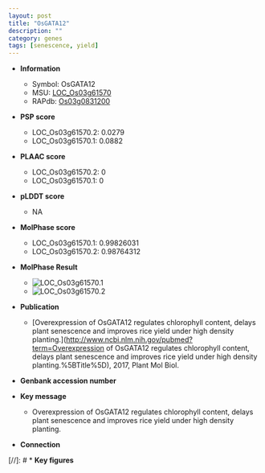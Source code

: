 ```yaml
---
layout: post
title: "OsGATA12"
description: ""
category: genes
tags: [senescence, yield]
---
```


* **Information**  
    + Symbol: OsGATA12  
    + MSU: [LOC_Os03g61570](http://rice.plantbiology.msu.edu/cgi-bin/ORF_infopage.cgi?orf=LOC_Os03g61570)  
    + RAPdb: [Os03g0831200](http://rapdb.dna.affrc.go.jp/viewer/gbrowse_details/irgsp1?name=Os03g0831200)  

* **PSP score**  
    + LOC_Os03g61570.2: 0.0279 
    + LOC_Os03g61570.1: 0.0882 

* **PLAAC score**  
    + LOC_Os03g61570.2: 0 
    + LOC_Os03g61570.1: 0 

* **pLDDT score**
    + NA


* **MolPhase score**
    + LOC_Os03g61570.1: 0.99826031
    + LOC_Os03g61570.2: 0.98764312

* **MolPhase Result**
    + ![LOC_Os03g61570.1](https://304243504.github.io/Pictures/LOC_Os03g/LOC_Os03g61570.1.png)
    + ![LOC_Os03g61570.2](https://304243504.github.io/Pictures/LOC_Os03g/LOC_Os03g61570.2.png)

* **Publication**  
    + [Overexpression of OsGATA12 regulates chlorophyll content, delays plant senescence and improves rice yield under high density planting.](http://www.ncbi.nlm.nih.gov/pubmed?term=Overexpression of OsGATA12 regulates chlorophyll content, delays plant senescence and improves rice yield under high density planting.%5BTitle%5D), 2017, Plant Mol Biol.

* **Genbank accession number**  

* **Key message**  
    + Overexpression of OsGATA12 regulates chlorophyll content, delays plant senescence and improves rice yield under high density planting.

* **Connection**  

[//]: # * **Key figures**  


